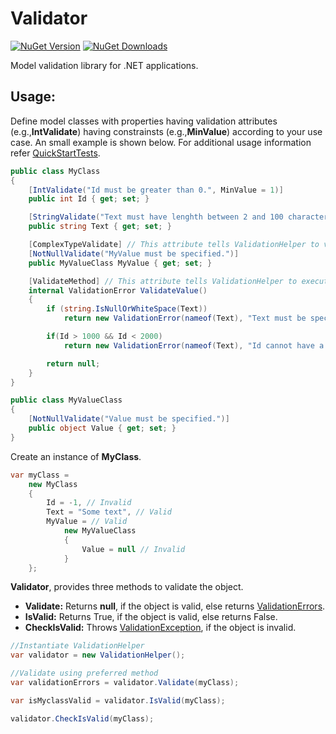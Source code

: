 # Validator

[![NuGet Version](http://img.shields.io/nuget/v/Agero.Core.Validator.svg?style=flat)](https://www.nuget.org/packages/Agero.Core.Validator/) 
[![NuGet Downloads](http://img.shields.io/nuget/dt/Agero.Core.Validator.svg?style=flat)](https://www.nuget.org/packages/Agero.Core.Validator/)

Model validation library for .NET applications.

## Usage:

Define model classes with properties having validation attributes (e.g.,**IntValidate**) having constrainsts (e.g.,**MinValue**) according to your use case. An small example is shown below. For additional usage information refer [QuickStartTests](./Agero.Core.Validator.Tests/QuickStartTests.cs).

```csharp
public class MyClass
{
    [IntValidate("Id must be greater than 0.", MinValue = 1)]
    public int Id { get; set; }

    [StringValidate("Text must have lenghth between 2 and 100 characters.", MinLength = 2, MaxLength = 100)]
    public string Text { get; set; }

    [ComplexTypeValidate] // This attribute tells ValidationHelper to validate MyValueClass object
    [NotNullValidate("MyValue must be specified.")]
    public MyValueClass MyValue { get; set; }

    [ValidateMethod] // This attribute tells ValidationHelper to execute this method as part of model validation
    internal ValidationError ValidateValue()
    {
        if (string.IsNullOrWhiteSpace(Text))
            return new ValidationError(nameof(Text), "Text must be specified.");

        if(Id > 1000 && Id < 2000)
            return new ValidationError(nameof(Text), "Id cannot have a value between 1000 and 2000.");

        return null;
    }
}

public class MyValueClass
{
    [NotNullValidate("Value must be specified.")]
    public object Value { get; set; }
}
```

Create an instance of **MyClass**.
```csharp
var myClass =
    new MyClass
    {
        Id = -1, // Invalid
        Text = "Some text", // Valid
        MyValue = // Valid
            new MyValueClass
            {
                Value = null // Invalid
            }
    };
```

**Validator**, provides three methods to validate the object. 

* **Validate:** Returns **null**, if the object is valid, else returns [ValidationErrors](./Agero.Core.Validator/ValidationErrors.cs).
* **IsValid:** Returns True, if the object is valid, else returns False.
* **CheckIsValid:** Throws [ValidationException](./Agero.Core.Validator/ValidationException.cs), if the object is invalid.

```csharp
//Instantiate ValidationHelper
var validator = new ValidationHelper();

//Validate using preferred method
var validationErrors = validator.Validate(myClass);

var isMyclassValid = validator.IsValid(myClass);

validator.CheckIsValid(myClass);
```
